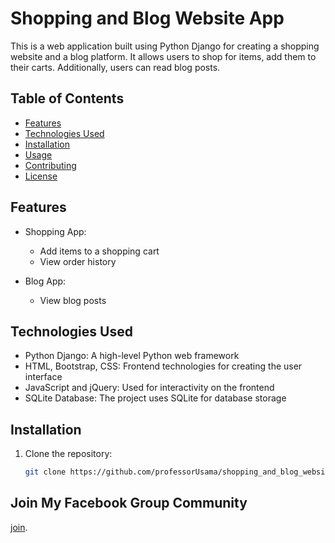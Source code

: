 # Shopping and Blog Website App

This is a web application built using Python Django for creating a shopping website and a blog platform. It allows users to shop for items, add them to their carts. Additionally, users can read blog posts.

## Table of Contents

- [Features](#features)
- [Technologies Used](#technologies-used)
- [Installation](#installation)
- [Usage](#usage)
- [Contributing](#contributing)
- [License](#license)

## Features

- Shopping App:
  - Add items to a shopping cart
  - View order history

- Blog App:
  - View blog posts

## Technologies Used

- Python Django: A high-level Python web framework
- HTML, Bootstrap, CSS: Frontend technologies for creating the user interface
- JavaScript and jQuery: Used for interactivity on the frontend
- SQLite Database: The project uses SQLite for database storage

## Installation

1. Clone the repository:

   ```bash
   git clone https://github.com/professorUsama/shopping_and_blog_website.git

## Join My Facebook Group Community
[join](https://web.facebook.com/groups/python.javascript.react.linux.cpp.programming).
